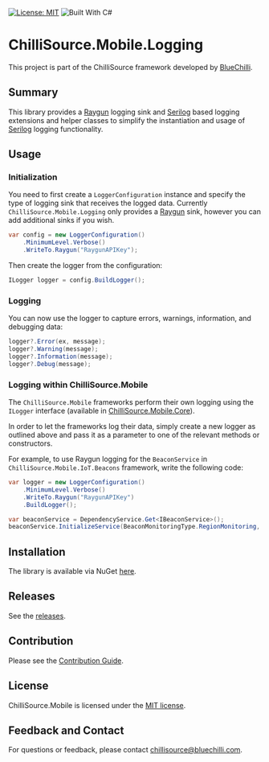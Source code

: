 [![License: MIT](https://img.shields.io/badge/License-MIT-blue.svg)](https://opensource.org/licenses/MIT) ![Built With C#](https://img.shields.io/badge/Built_with-C%23-green.svg)

# ChilliSource.Mobile.Logging #

This project is part of the ChilliSource framework developed by [BlueChilli](https://github.com/BlueChilli).

## Summary ##

This library provides a [Raygun](https://raygun.com/platform/crash-reporting) logging sink and [Serilog](https://serilog.net/) based logging extensions and helper classes to simplify the instantiation and usage of [Serilog](https://serilog.net/) logging functionality.

## Usage ##

### Initialization ###

You need to first create a ```LoggerConfiguration``` instance and specify the type of logging sink that receives the logged data. Currently ```ChilliSource.Mobile.Logging``` only provides a [Raygun](https://raygun.com/platform/crash-reporting) sink, however you can add additional sinks if you wish.

```csharp
var config = new LoggerConfiguration()
    .MinimumLevel.Verbose()
    .WriteTo.Raygun("RaygunAPIKey");
```

Then create the logger from the configuration:

```csharp
ILogger logger = config.BuildLogger();
```

### Logging ###

You can now use the logger to capture errors, warnings, information, and debugging data:

```csharp
logger?.Error(ex, message);
logger?.Warning(message);
logger?.Information(message);
logger?.Debug(message);
```

### Logging within ChilliSource.Mobile ###

The ```ChilliSource.Mobile``` frameworks perform their own logging using the ```ILogger``` interface (available in [ChilliSource.Mobile.Core](https://github.com/BlueChilli/ChilliSource.Mobile.Core)). 

In order to let the frameworks log their data, simply create a new logger as outlined above and pass it as a parameter to one of the relevant methods or constructors.

For example, to use Raygun logging for the ```BeaconService``` in ```ChilliSource.Mobile.IoT.Beacons``` framework, write the following code:

```csharp
var logger = new LoggerConfiguration()
    .MinimumLevel.Verbose()
    .WriteTo.Raygun("RaygunAPIKey")
    .BuildLogger();

var beaconService = DependencyService.Get<IBeaconService>();    
beaconService.InitializeService(BeaconMonitoringType.RegionMonitoring, logger);
```

## Installation ##

The library is available via NuGet [here](https://www.nuget.org/packages/ChilliSource.Mobile.Logging).
 
## Releases ##

See the [releases](https://github.com/BlueChilli/ChilliSource.Mobile.Logging/releases).

## Contribution ##

Please see the [Contribution Guide](.github/CONTRIBUTING.md).

## License ##

ChilliSource.Mobile is licensed under the [MIT license](LICENSE).

## Feedback and Contact ##

For questions or feedback, please contact [chillisource@bluechilli.com](mailto:chillisource@bluechilli.com).

